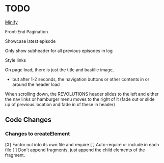 # TODO

[Minify](https://www.npmjs.com/package/minify)

Front-End Pagination

Showcase latest episode

Only show subheader for all previous episodes in log

Style links

On page load, there is just the title and bastille image,
  - but after 1-2 seconds, the navigation buttons or other contents in or around the header load

When scrolling down, the REVOLUTIONS header slides to the left and either the nav links or hamburger menu moves to the right of it (fade out or slide up of previous location and fade in of these in header)


## Code Changes

### Changes to createElement

[X] Factor out into its own file and require
[ ] Auto-require or include in each file
[ ] Don't append fragments, just append the child elements of the fragment.
